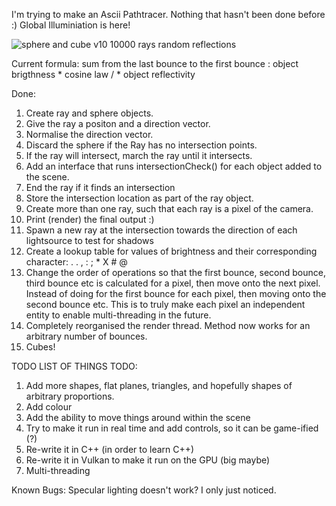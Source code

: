 I'm trying to make an Ascii Pathtracer. Nothing that hasn't been done before :)
Global Illuminiation is here!

![sphere and cube v10 10000 rays random reflections](https://github.com/Fullyverified/ASCII_PathTracer/assets/138776324/65fcac25-cea8-48f5-a6c7-6f25d58adb87)


Current formula: sum from the last bounce to the first bounce :
object brigthness * cosine law / * object reflectivity

Done:
1. Create ray and sphere objects.
2. Give the ray a positon and a direction vector.
3. Normalise the direction vector.
4. Discard the sphere if the Ray has no intersection points.
5. If the ray will intersect, march the ray until it intersects.
6. Add an interface that runs intersectionCheck() for each object added to the scene.
7. End the ray if it finds an intersection
8. Store the intersection location as part of the ray object.
9. Create more than one ray, such that each ray is a pixel of the camera.
10. Print (render) the final output :)
11. Spawn a new ray at the intersection towards the direction of each lightsource to test for shadows
12. Create a lookup table for values of brightness and their corresponding character: . . , : ; * X # @
13. Change the order of operations so that the first bounce, second bounce, third bounce etc is calculated for a pixel, then move onto the next pixel.
    Instead of doing for the first bounce for each pixel, then moving onto the second bounce etc.
    This is to truly make each pixel an independent entity to enable multi-threading in the future.
14. Completely reorganised the render thread. Method now works for an arbitrary number of bounces.
15. Cubes!

TODO LIST OF THINGS TODO:
1. Add more shapes, flat planes, triangles, and hopefully shapes of arbitrary proportions.
2. Add colour
3. Add the ability to move things around within the scene
4. Try to make it run in real time and add controls, so it can be game-ified (?)
5. Re-write it in C++ (in order to learn C++)
6. Re-write it in Vulkan to make it run on the GPU (big maybe)
7. Multi-threading

Known Bugs:
Specular lighting doesn't work? I only just noticed.
